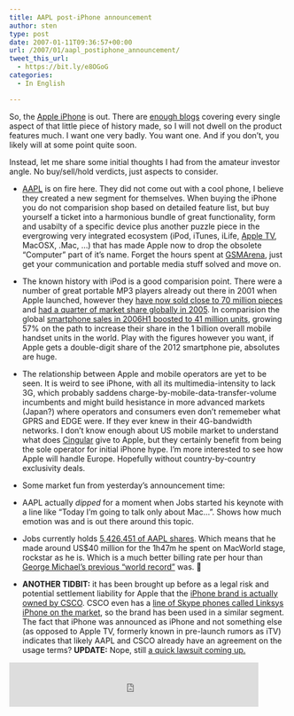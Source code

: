 ```yaml
---
title: AAPL post-iPhone announcement
author: sten
type: post
date: 2007-01-11T09:36:57+00:00
url: /2007/01/aapl_postiphone_announcement/
tweet_this_url:
  - https://bit.ly/e8OGoG
categories:
  - In English

---
```

So, the [Apple iPhone][1] is out. There are [enough blogs][2] covering every single aspect of that little piece of history made, so I will not dwell on the product features much. I want one very badly. You want one. And if you don&#8217;t, you likely will at some point quite soon.

Instead, let me share some initial thoughts I had from the amateur investor angle. No buy/sell/hold verdicts, just aspects to consider.

<!--more-->

  * [AAPL][3] is on fire here. They did not come out with a cool phone, I believe they created a new segment for themselves. When buying the iPhone you do not comparision shop based on detailed feature list, but buy yourself a ticket into a harmonious bundle of great functionality, form and usabilty of a specific device plus another puzzle piece in the evergrowing very integrated ecosystem (iPod, iTunes, iLife, [Apple TV][4], MacOSX, .Mac, &#8230;) that has made Apple now to drop the obsolete &#8220;Computer&#8221; part of it&#8217;s name. Forget the hours spent at [GSMArena][5], just get your communication and portable media stuff solved and move on.
  * The known history with iPod is a good comparision point. There were a number of great portable MP3 players already out there in 2001 when Apple launched, however they [have now sold close to 70 million pieces][6] and [had a quarter of market share globally in 2005][7]. In comparision the global [smartphone sales in 2006H1 boosted to 41 million units][8], growing 57% on the path to increase their share in the 1 billion overall mobile handset units in the world. Play with the figures however you want, if Apple gets a double-digit share of the 2012 smartphone pie, absolutes are huge.
  * The relationship between Apple and mobile operators are yet to be seen. It is weird to see iPhone, with all its multimedia-intensity to lack 3G, which probably saddens charge-by-mobile-data-transfer-volume incumbents and might build hesistance in more advanced markets (Japan?) where operators and consumers even don&#8217;t rememeber what GPRS and EDGE were. If they ever knew in their 4G-bandwidth networks. I don&#8217;t know enough about US mobile market to understand what does [Cingular][9] give to Apple, but they certainly benefit from being the sole operator for initial iPhone hype. I&#8217;m more interested to see how Apple will handle Europe. Hopefully without country-by-country exclusivity deals.
  * Some market fun from yesterday&#8217;s announcement time:
  * AAPL actually _dipped_ for a moment when Jobs started his keynote with a line like &#8220;Today I&#8217;m going to talk only about Mac&#8230;&#8221;. Shows how much emotion was and is out there around this topic.
  * Jobs currently holds [5,426,451 of AAPL shares][10]. Which means that he made around US$40 million for the 1h47m he spent on MacWorld stage, rockstar as he is. Which is a much better billing rate per hour than [George Michael&#8217;s previous &#8220;world record&#8221;][11] was. 🙂

  * **ANOTHER TIDBIT:** it has been brought up before as a legal risk and potential settlement liability for Apple that the [iPhone brand is actually owned by CSCO][12]. CSCO even has a [line of Skype phones called Linksys iPhone on the market][13], so the brand has been used in a similar segment. The fact that iPhone was announced as iPhone and not something else (as opposed to Apple TV, formerly known in pre-launch rumors as iTV) indicates that likely AAPL and CSCO already have an agreement on the usage terms? **UPDATE:** Nope, still [a quick lawsuit coming up.][14]

<iframe src="http://www.facebook.com/plugins/like.php?href=http%3A%2F%2Fsten.tamkivi.com%2F2007%2F01%2Faapl_postiphone_announcement%2F&layout=standard&show_faces=true&width=450&action=like&colorscheme=light&height=80" scrolling="no" frameborder="0" style="border:none; overflow:hidden; width:450px; height:80px;" allowTransparency="true"></iframe>

 [1]: http://www.apple.com/iphone/
 [2]: http://trend.icerocket.com/trend?query1=apple+iphone&days=30
 [3]: http://finance.google.com/finance?q=AAPL
 [4]: http://www.apple.com/appletv/
 [5]: http://www.GSMArena.com
 [6]: http://en.wikipedia.org/wiki/IPod#Sales
 [7]: http://www.appleinsider.com/article.php?id=1770
 [8]: http://www.mobilemonday.net/mm/story.php?story_id=4994
 [9]: http://finance.google.com/finance?cid=697751
 [10]: http://biz.yahoo.com/t/18/4013.html
 [11]: http://mosnews.com/news/2007/01/03/georgerecord.shtml
 [12]: http://www.businessweek.com/technology/content/dec2006/tc20061218_465203.htm?chan=technology_technology+index+page_today's+top+stories
 [13]: http://www.linksys.com/servlet/Satellite?c=L_Promotion_C2&childpagename=US%2FLayout&cid=1165633318478&pagename=Linksys%2FCommon%2FVisitorWrapper
 [14]: http://news.bbc.co.uk/1/hi/business/6250511.stm